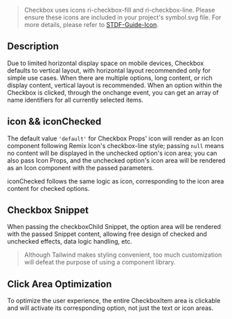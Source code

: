 > Checkbox uses icons ri-checkbox-fill and ri-checkbox-line. Please ensure these icons are included in your project's symbol.svg file. For more details, please refer to [STDF-Guide-Icon](https://stdf.design/guide/icon).

## Description

Due to limited horizontal display space on mobile devices, Checkbox defaults to vertical layout, with horizontal layout recommended only for simple use cases. When there are multiple options, long content, or rich display content, vertical layout is recommended. When an option within the Checkbox is clicked, through the onchange event, you can get an array of name identifiers for all currently selected items.

## icon && iconChecked

The default value `'default'` for Checkbox Props' icon will render as an Icon component following Remix Icon's checkbox-line style; passing `null` means no content will be displayed in the unchecked option's icon area; you can also pass Icon Props, and the unchecked option's icon area will be rendered as an Icon component with the passed parameters.

iconChecked follows the same logic as icon, corresponding to the icon area content for checked options.

## Checkbox Snippet

When passing the checkboxChild Snippet, the option area will be rendered with the passed Snippet content, allowing free design of checked and unchecked effects, data logic handling, etc.

> Although Tailwind makes styling convenient, too much customization will defeat the purpose of using a component library.

## Click Area Optimization

To optimize the user experience, the entire CheckboxItem area is clickable and will activate its corresponding option, not just the text or icon areas.
